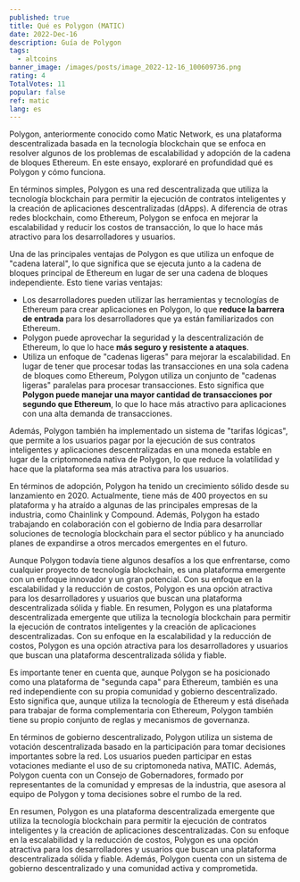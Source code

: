 ```yaml
---
published: true
title: Qué es Polygon (MATIC)
date: 2022-Dec-16
description: Guía de Polygon
tags:
  - altcoins
banner_image: /images/posts/image_2022-12-16_100609736.png
rating: 4
TotalVotes: 11
popular: false
ref: matic
lang: es
---
```

Polygon, anteriormente conocido como Matic Network, es una plataforma descentralizada basada en la tecnología blockchain que se enfoca en resolver algunos de los problemas de escalabilidad y adopción de la cadena de bloques Ethereum. En este ensayo, exploraré en profundidad qué es Polygon y cómo funciona.

En términos simples, Polygon es una red descentralizada que utiliza la tecnología blockchain para permitir la ejecución de contratos inteligentes y la creación de aplicaciones descentralizadas (dApps). A diferencia de otras redes blockchain, como Ethereum, Polygon se enfoca en mejorar la escalabilidad y reducir los costos de transacción, lo que lo hace más atractivo para los desarrolladores y usuarios.

Una de las principales ventajas de Polygon es que utiliza un enfoque de "cadena lateral", lo que significa que se ejecuta junto a la cadena de bloques principal de Ethereum en lugar de ser una cadena de bloques independiente. Esto tiene varias ventajas:

* Los desarrolladores pueden utilizar las herramientas y tecnologías de Ethereum para crear aplicaciones en Polygon, lo que **reduce la barrera de entrada** para los desarrolladores que ya están familiarizados con Ethereum.
* Polygon puede aprovechar la seguridad y la descentralización de Ethereum, lo que lo hace **más seguro y resistente a ataques**.
* Utiliza un enfoque de "cadenas ligeras" para mejorar la escalabilidad. En lugar de tener que procesar todas las transacciones en una sola cadena de bloques como Ethereum, Polygon utiliza un conjunto de "cadenas ligeras" paralelas para procesar transacciones. Esto significa que **Polygon puede manejar una mayor cantidad de transacciones por segundo que Ethereum**, lo que lo hace más atractivo para aplicaciones con una alta demanda de transacciones.

Además, Polygon también ha implementado un sistema de "tarifas lógicas", que permite a los usuarios pagar por la ejecución de sus contratos inteligentes y aplicaciones descentralizadas en una moneda estable en lugar de la criptomoneda nativa de Polygon, lo que reduce la volatilidad y hace que la plataforma sea más atractiva para los usuarios.

En términos de adopción, Polygon ha tenido un crecimiento sólido desde su lanzamiento en 2020. Actualmente, tiene más de 400 proyectos en su plataforma y ha atraído a algunas de las principales empresas de la industria, como Chainlink y Compound. Además, Polygon ha estado trabajando en colaboración con el gobierno de India para desarrollar soluciones de tecnología blockchain para el sector público y ha anunciado planes de expandirse a otros mercados emergentes en el futuro.

Aunque Polygon todavía tiene algunos desafíos a los que enfrentarse, como cualquier proyecto de tecnología blockchain, es una plataforma emergente con un enfoque innovador y un gran potencial. Con su enfoque en la escalabilidad y la reducción de costos, Polygon es una opción atractiva para los desarrolladores y usuarios que buscan una plataforma descentralizada sólida y fiable. En resumen, Polygon es una plataforma descentralizada emergente que utiliza la tecnología blockchain para permitir la ejecución de contratos inteligentes y la creación de aplicaciones descentralizadas. Con su enfoque en la escalabilidad y la reducción de costos, Polygon es una opción atractiva para los desarrolladores y usuarios que buscan una plataforma descentralizada sólida y fiable.

Es importante tener en cuenta que, aunque Polygon se ha posicionado como una plataforma de "segunda capa" para Ethereum, también es una red independiente con su propia comunidad y gobierno descentralizado. Esto significa que, aunque utiliza la tecnología de Ethereum y está diseñada para trabajar de forma complementaria con Ethereum, Polygon también tiene su propio conjunto de reglas y mecanismos de governanza.

En términos de gobierno descentralizado, Polygon utiliza un sistema de votación descentralizada basado en la participación para tomar decisiones importantes sobre la red. Los usuarios pueden participar en estas votaciones mediante el uso de su criptomoneda nativa, MATIC. Además, Polygon cuenta con un Consejo de Gobernadores, formado por representantes de la comunidad y empresas de la industria, que asesora al equipo de Polygon y toma decisiones sobre el rumbo de la red.

En resumen, Polygon es una plataforma descentralizada emergente que utiliza la tecnología blockchain para permitir la ejecución de contratos inteligentes y la creación de aplicaciones descentralizadas. Con su enfoque en la escalabilidad y la reducción de costos, Polygon es una opción atractiva para los desarrolladores y usuarios que buscan una plataforma descentralizada sólida y fiable. Además, Polygon cuenta con un sistema de gobierno descentralizado y una comunidad activa y comprometida.
